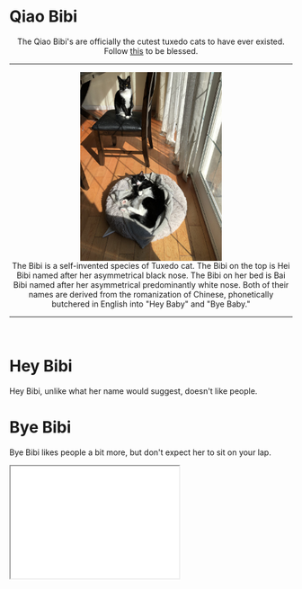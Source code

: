 # Qiao Bibi
<center>The Qiao Bibi's are officially the cutest tuxedo cats to have ever existed. Follow <a href="https://www.instagram.com/qiao.bibi/">this</a> to be blessed. </center>
<hr>
<img src="IMG_8368.jpeg" style= "display: block;
  margin-left: auto;
  margin-right: auto;
  width: 50%;">
<center> The Bibi is a self-invented species of Tuxedo cat. The Bibi on the top is Hei Bibi named after her asymmetrical black nose. The Bibi on her bed is Bai Bibi named after her 
asymmetrical predominantly white nose. Both of their names are derived from the romanization of Chinese, phonetically butchered in English into "Hey Baby" and "Bye Baby." </center>
<hr>
<br>

# Hey Bibi 
Hey Bibi, unlike what her name would suggest, doesn't like people.


# Bye Bibi
Bye Bibi likes people a bit more, but don't expect her to sit on your lap.
<iframe width="100%" height="100%" src="IMG_5763.mov" style="height:200px;width:300px;"></iframe>
